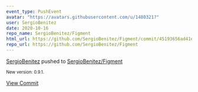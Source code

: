```yaml
---
event_type: PushEvent
avatar: "https://avatars.githubusercontent.com/u/1480321?"
user: SergioBenitez
date: 2020-10-16
repo_name: SergioBenitez/Figment
html_url: https://github.com/SergioBenitez/Figment/commit/45193656ad41ec7d15270720891f193ec7513930
repo_url: https://github.com/SergioBenitez/Figment
---
```


<a href='https://github.com/SergioBenitez' target='_blank'>SergioBenitez</a> pushed to <a href='https://github.com/SergioBenitez/Figment' target='_blank'>SergioBenitez/Figment</a>

<small>New version: 0.9.1.</small>

<a href='https://github.com/SergioBenitez/Figment/commit/45193656ad41ec7d15270720891f193ec7513930' target='_blank'>View Commit</a>